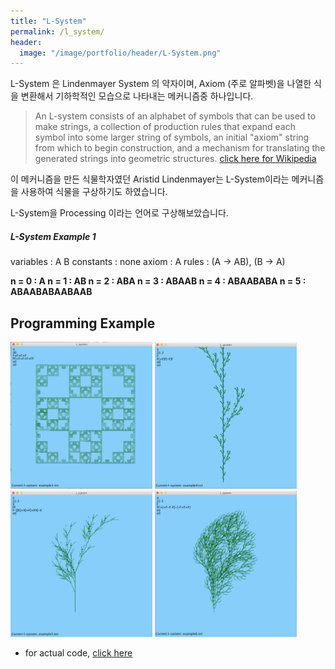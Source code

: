 ```yaml
---
title: "L-System"
permalink: /l_system/
header:
  image: "/image/portfolio/header/L-System.png"
---
```


L-System 은 Lindenmayer System 의 약자이며, Axiom (주로 알파벳)을 나열한 식을 변환해서 기하학적인
모습으로 나타내는 메커니즘중 하나입니다.
> An L-system consists of an alphabet of symbols that can be used to make strings, a collection of production rules that expand each symbol into some larger string of symbols, an initial "axiom" string from which to begin construction, and a mechanism for translating the generated strings into geometric structures.
[click here for Wikipedia](https://en.wikipedia.org/wiki/L-system)

이 메커니즘을 만든 식물학자였던 Aristid Lindenmayer는 L-System이라는 메커니즘을 사용하여 식물을 구상하기도
하였습니다.

L-System을 Processing 이라는 언어로 구상해보았습니다.

##### L-System Example 1
variables : A B
constants : none
axiom : A
rules : (A → AB), (B → A)

**n = 0 : A
n = 1 : AB
n = 2 : ABA
n = 3 : ABAAB
n = 4 : ABAABABA
n = 5 : ABAABABAABAAB**


## Programming Example
<img src="/image/L-system/1.png" width="45%" height="45%">
<img src="/image/L-system/2.png" width="45%" height="45%">
<img src="/image/L-system/3.png" width="45%" height="45%">
<img src="/image/L-system/4.png" width="45%" height="45%">

- for actual code, [click here](https://github.com/donghakang/L-System)
